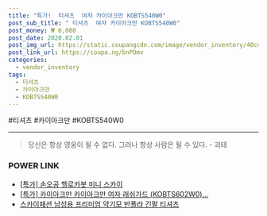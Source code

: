 ```yaml
--- 
title: "특가!  티셔츠  여자 카이아크만 KOBTS540W0" 
post_sub_title: " 티셔츠  여자 카이아크만 KOBTS540W0" 
post_money: ₩ 6,000 
post_date: 2020.02.01 
post_img_url: https://static.coupangcdn.com/image/vendor_inventory/40cd/7ac9da3ab2ea6f2a51707639cc7b6500172d795b46b1b9af35df7102f4b6.jpg 
post_link_url: https://coupa.ng/bnPOmv 
categories: 
  - vendor_inventory 
tags: 
  - 티셔츠 
  - 카이아크만 
  - KOBTS540W0 
--- 
```

  #티셔츠 #카이아크만 #KOBTS540W0 
<hr> 

> 당신은 항상 영웅이 될 수 없다. 그러나 항상 사람은 될 수 있다. - 괴테 


### POWER LINK

* <a href="https://blog.naver.com/sakai111/221786505393" target="_blank">[특가] 손오공 헬로카봇 미니 스카이</a>
* <a href="https://blog.naver.com/sakai111/221793011490" target="_blank">[특가] 카이아크만 카이아크만 여자 래쉬가드 (KOBTS602W0)...</a>
* <a href="https://blog.naver.com/fasyy4321/221789802681" target="_blank">스카이패션 남성용 프리미엄 약기모 반폴라 긴팔 티셔츠</a>
